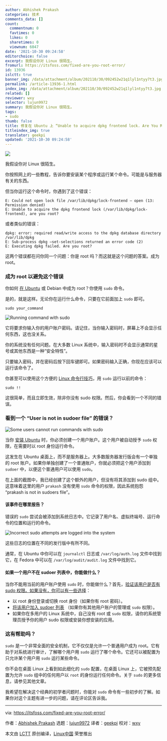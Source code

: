 ```yaml
---
author: Abhishek Prakash
categories: 技术
comments_data: []
count:
  commentnum: 0
  favtimes: 0
  likes: 0
  sharetimes: 0
  viewnum: 6047
date: '2021-10-30 09:24:58'
editorchoice: false
excerpt: 我假设你对 Linux 很陌生。
fromurl: https://itsfoss.com/fixed-are-you-root-error/
id: 13936
islctt: true
banner_img: /data/attachment/album/202110/30/092452w21q1lyl1ntyy7t3.jpg
permalink: /article-13936-1.html
index_img: /data/attachment/album/202110/30/092452w21q1lyl1ntyy7t3.jpg.thumb.jpg
related: []
reviewer: wxy
selector: lujun9972
summary: 我假设你对 Linux 很陌生。
tags:
- sudo
thumb: false
title: 修复在 Ubuntu 上 “Unable to acquire dpkg frontend lock. Are You Root?” 的错误
titleindex_img: true
translator: geekpi
updated: '2021-10-30 09:24:58'
---
```


![](/data/attachment/album/202110/30/092452w21q1lyl1ntyy7t3.jpg)


我假设你对 Linux 很陌生。


你按照网上的一些教程，告诉你要安装某个程序或运行某个命令。可能是与服务器有关的东西。


但当你运行这个命令时，你遇到了这个错误：



```
E: Could not open lock file /var/lib/dpkg/lock-frontend – open (13: Permission denied)
E: Unable to acquire the dpkg frontend lock (/var/lib/dpkg/lock-frontend), are you root?

```

或者类似的错误：



```
dpkg: error: required read/write access to the dpkg database directory /var/lib/dpkg
E: Sub-process dpkg –set-selections returned an error code (2)
E: Executing dpkg failed. Are you root?

```

这两个错误都在问你同一个问题：你是 root 吗？而这就是这个问题的答案。成为 root。


### 成为 root 以避免这个错误


你如何 [在 Ubuntu](https://itsfoss.com/root-user-ubuntu/) 或 Debian 中成为 root？你使用 `sudo` 命令。


是的，就是这样。无论你在运行什么命令，只要在它前面加上 `sudo` 即可。



```
sudo your_command

```

![Running command with sudo](/data/attachment/album/202110/30/092459i09yzz9fv0zfyyhl.jpg)


它将要求你输入你的用户账户密码。请记住，当你输入密码时，屏幕上不会显示任何东西，这也没关系。


你的系统没有任何问题。在大多数 Linux 系统中，输入密码时不会显示通常的星号或其他东西是一种“安全特性”。


只要输入密码，并在密码后按下回车键即可。如果密码输入正确，你现在应该可以运行该命令了。


你甚至可以使用这个方便的 [Linux 命令行技巧](https://itsfoss.com/linux-command-tricks/)，用 `sudo` 运行以前的命令：



```
sudo !!

```

这很简单，而且立即生效，除非你没有 sudo 权限。然后，你会看到一个不同的错误。


### 看到一个 “User is not in sudoer file” 的错误？


![Some users cannot run commands with sudo](/data/attachment/album/202110/30/092459qq8msap7999u5opu.png)


当你 [安装 Ubuntu](https://itsfoss.com/install-ubuntu/) 时，你必须创建一个用户账户。这个用户被自动授予 `sudo` 权限，在需要时以 root 身份运行命令。


这发生在 Ubuntu 桌面上，而不是服务器上。大多数服务器发行版会有一个单独的 root 账户。如果你单独创建了一个普通账户，你就必须把这个用户添加到 `sudoer` 中，以便这个普通用户可以使用 `sudo`。


在上面的截图中，我已经创建了这个额外的用户，但没有将其添加到 sudo 组中。这意味着这里的用户 `prakash` 没有使用 `sudo` 命令的权限，因此系统抱怨 “prakash is not in sudoers file”。


#### 该事件在哪里报告？


错误的 `sudo` 尝试会被添加到系统日志中。它记录了用户名、虚拟终端号、运行命令的位置和运行的命令。


![Incorrect sudo attempts are logged into the system](/data/attachment/album/202110/30/092459pr3b2jo3rsoqso7l.png)


这些日志的位置在不同的发行版中有所不同。


通常，在 Ubuntu 中你可以在 `journalctl` 日志或 `/var/log/auth.log` 文件中找到它，在 Fedora 中可以在 `/var/log/audit/audit.log` 文件中找到它。


#### 如果一个用户不在 sudoer 列表中，你能做什么？


当你不能用当前的用户账户使用 `sudo` 时，你能做什么？首先，[验证该用户是否有 sudo 权限。如果没有，你可以有一些选择](https://linuxhandbook.com/check-if-user-has-sudo-rights/)：


* 以 root 身份登录或切换 root 身份（如果你有 root 密码）。
* [将该用户加入 sudoer 列表](https://linuxhandbook.com/create-sudo-user/) （如果你有其他用户账户的管理或 `sudo` 权限）。
* 如果你在多用户的 Linux 系统中，自己没有 root 或 `sudo` 权限，请你的系统管理员授予你的用户 sudo 权限或安装你想安装的应用。


### 这有帮助吗？


`sudo` 是一个非常全面的安全机制，它不仅仅是允许一个普通用户成为 root。它有助于对系统进行审计，了解哪个用户用 `sudo` 运行了哪个命令。它还可以被配置为只允许某个用户用 `sudo` 运行某些命令。


你不会在桌面 Linux 上看到如此细化的 `sudo` 配置，在桌面 Linux 上，它被预先配置为允许 `sudo` 组中的任何用户以 `root` 的身份运行任何命令。关于 `sudo` 的更多信息，请参见其他文章。


我希望在解决这个经典的初学者问题时，你能对 `sudo` 命令有一些初步的了解。如果你对这个主题有进一步的问题，请在评论区告诉我。




---


via: <https://itsfoss.com/fixed-are-you-root-error/>


作者：[Abhishek Prakash](https://itsfoss.com/author/abhishek/) 选题：[lujun9972](https://github.com/lujun9972) 译者：[geekpi](https://github.com/geekpi) 校对：[wxy](https://github.com/wxy)


本文由 [LCTT](https://github.com/LCTT/TranslateProject) 原创编译，[Linux中国](https://linux.cn/) 荣誉推出